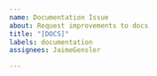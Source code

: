 ```yaml
---
name: Documentation Issue
about: Request improvements to docs
title: "[DOCS]"
labels: documentation
assignees: JaimeGensler

---
```


<!-- Please specify whether documentation for this already exists and should be fixed, or if a new docs section is needed -->
